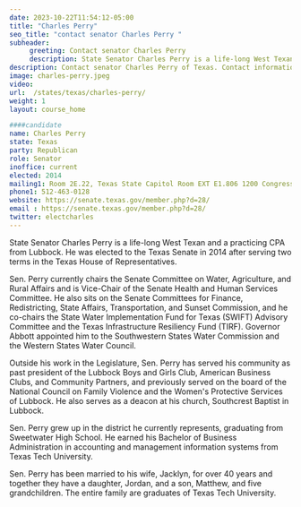 ```yaml
---
date: 2023-10-22T11:54:12-05:00
title: "Charles Perry"
seo_title: "contact senator Charles Perry "
subheader:
     greeting: Contact senator Charles Perry
     description: State Senator Charles Perry is a life-long West Texan and a practicing CPA from Lubbock. He was elected to the Texas Senate in 2014 after serving two terms in the Texas House of Representatives.
description: Contact senator Charles Perry of Texas. Contact information for Charles Perry includes email address, phone number, and mailing address.
image: charles-perry.jpeg
video:
url:  /states/texas/charles-perry/
weight: 1
layout: course_home

####candidate
name: Charles Perry
state: Texas
party: Republican
role: Senator
inoffice: current
elected: 2014
mailing1: Room 2E.22, Texas State Capitol Room EXT E1.806 1200 Congress Ave Austin, TX 78711-2068
phone1: 512-463-0128
website: https://senate.texas.gov/member.php?d=28/
email : https://senate.texas.gov/member.php?d=28/
twitter: electcharles
---
```


State Senator Charles Perry is a life-long West Texan and a practicing CPA from Lubbock. He was elected to the Texas Senate in 2014 after serving two terms in the Texas House of Representatives.

Sen. Perry currently chairs the Senate Committee on Water, Agriculture, and Rural Affairs and is Vice-Chair of the Senate Health and Human Services Committee. He also sits on the Senate Committees for Finance, Redistricting, State Affairs, Transportation, and Sunset Commission, and he co-chairs the State Water Implementation Fund for Texas (SWIFT) Advisory Committee and the Texas Infrastructure Resiliency Fund (TIRF). Governor Abbott appointed him to the Southwestern States Water Commission and the Western States Water Council.

Outside his work in the Legislature, Sen. Perry has served his community as past president of the Lubbock Boys and Girls Club, American Business Clubs, and Community Partners, and previously served on the board of the National Council on Family Violence and the Women's Protective Services of Lubbock. He also serves as a deacon at his church, Southcrest Baptist in Lubbock.

Sen. Perry grew up in the district he currently represents, graduating from Sweetwater High School. He earned his Bachelor of Business Administration in accounting and management information systems from Texas Tech University.

Sen. Perry has been married to his wife, Jacklyn, for over 40 years and together they have a daughter, Jordan, and a son, Matthew, and five grandchildren. The entire family are graduates of Texas Tech University.
